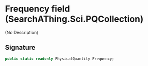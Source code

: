 # Frequency field (SearchAThing.Sci.PQCollection)
(No Description)

## Signature
```csharp
public static readonly PhysicalQuantity Frequency;
```
